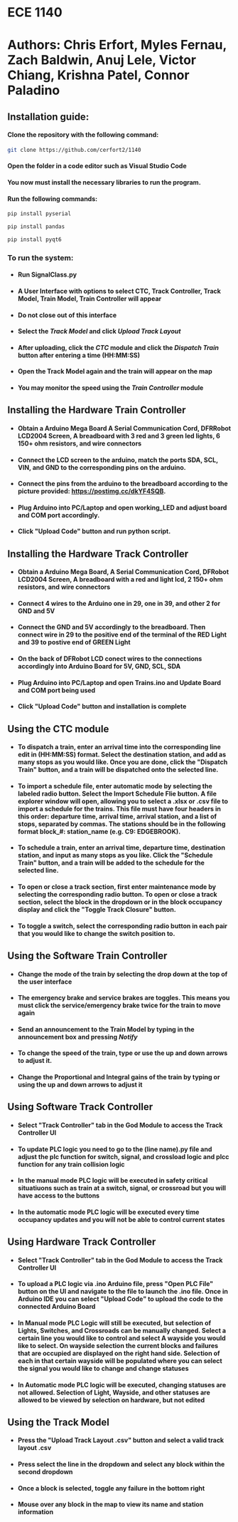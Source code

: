 # ECE 1140 
# Authors: Chris Erfort, Myles Fernau, Zach Baldwin, Anuj Lele, Victor Chiang, Krishna Patel, Connor Paladino


## Installation guide:


#### Clone the repository with the following command:
```bash
git clone https://github.com/cerfort2/1140
```

#### Open the folder in a code editor such as Visual Studio Code

#### You now must install the necessary libraries to run the program.
#### Run the following commands:

```bash
pip install pyserial
```
```bash
pip install pandas
```
```bash
pip install pyqt6
```

### To run the system:
- #### Run SignalClass.py
- #### A User Interface with options to select CTC, Track Controller, Track Model, Train Model, Train Controller will appear
- #### Do not close out of this interface
- #### Select the *Track Model* and click *Upload Track Layout*
- #### After uploading, click the *CTC* module and click the *Dispatch Train* button after entering a time (HH:MM:SS)
- #### Open the Track Model again and the train will appear on the map
- #### You may monitor the speed using the *Train Controller* module

## Installing the Hardware Train Controller
- #### Obtain a Arduino Mega Board A Serial Communication Cord, DFRRobot LCD2004 Screen, A breadboard with 3 red and 3 green led lights, 6 150+ ohm resistors, and wire connectors
- #### Connect the LCD screen to the arduino, match the ports SDA, SCL, VIN, and GND to the corresponding pins on the arduino.
- #### Connect the pins from the arduino to the breadboard according to the picture provided: https://postimg.cc/dkYF4SQB.
- #### Plug Arduino into PC/Laptop and open working_LED and adjust board and COM port accordingly.
- #### Click "Upload Code" button and run python script.

## Installing the Hardware Track Controller
- #### Obtain a Arduino Mega Board, A Serial Communication Cord, DFRobot LCD2004 Screen, A breadboard with a red and light lcd, 2 150+ ohm resistors, and wire connectors
- #### Connect 4 wires to the Arduino one in 29, one in 39, and other 2 for GND and 5V
- #### Connect the GND and 5V accordingly to the breadboard. Then connect wire in 29 to the positive end of the terminal of the RED Light and 39 to postive end of GREEN Light
- #### On the back of DFRobot LCD conect wires to the connections accordingly into Arduino Board for 5V, GND, SCL, SDA
- #### Plug Arduino into PC/Laptop and open Trains.ino and Update Board and COM port being used
- #### Click "Upload Code" button and installation is complete

## Using the CTC module
- #### To dispatch a train, enter an arrival time into the corresponding line edit in (HH:MM:SS) format. Select the destination station, and add as many stops as you would like. Once you are done, click the "Dispatch Train" button, and a train will be dispatched onto the selected line.
- #### To import a schedule file, enter automatic mode by selecting the labeled radio button. Select the Import Schedule Flie button. A file explorer window will open, allowing you to select a .xlsx or .csv file to import a schedule for the trains. This file must have four headers in this order: departure time, arrival time, arrival station, and a list of stops, separated by commas. The stations should be in the following format block_#: station_name (e.g. C9: EDGEBROOK).
- #### To schedule a train, enter an arrival time, departure time, destination station, and input as many stops as you like. Click the "Schedule Train" button, and a train will be added to the schedule for the selected line.
- #### To open or close a track section, first enter maintenance mode by selecting the corresponding radio button. To open or close a track section, select the block in the dropdown or in the block occupancy display and click the "Toggle Track Closure" button.
- #### To toggle a switch, select the corresponding radio button in each pair that you would like to change the switch position to.

## Using the Software Train Controller
- #### Change the mode of the train by selecting the drop down at the top of the user interface
- #### The emergency brake and service brakes are toggles. This means you must click the service/emergency brake twice for the train to move again
- #### Send an announcement to the Train Model by typing in the announcement box and pressing *Notify*
- #### To change the speed of the train, type or use the up and down arrows to adjust it.
- #### Change the Proportional and Integral gains of the train by typing or using the up and down arrows to adjust it

## Using Software Track Controller
- #### Select "Track Controller" tab in the God Module to access the Track Controller UI
- #### To update PLC logic you need to go to the (line name).py file and adjust the plc function for switch, signal, and crossload logic and plcc function for any train collision logic
- #### In the manual mode PLC logic will be executed in safety critical situatiuons such as train at a switch, signal, or crossroad but you will have access to the buttons
- #### In the automatic mode PLC logic will be executed every time occupancy updates and you will not be able to control current states

## Using Hardware Track Controller
- #### Select "Track Controller" tab in the God Module to access the Track Controller UI
- #### To upload a PLC logic via .ino Arduino file, press "Open PLC File" button on the UI and navigate to the file to launch the .ino file. Once in Arduino IDE you can select "Upload Code" to upload the code to the connected Arduino Board
- #### In Manual mode PLC Logic will still be executed, but selection of Lights, Switches, and Crossroads can be manually changed. Select a certain line you would like to control and select A wayside you would like to select. On wayside selection the current blocks and failures that are occupied are displayed on the right hand side. Selection of each in that certain wayside will be populated where you can select the signal you would like to change and change statuses
- #### In Automatic mode PLC logic will be executed, changing statuses are not allowed. Selection of Light, Wayside, and other statuses are allowed to be viewed by selection on hardware, but not edited


## Using the Track Model
- #### Press the "Upload Track Layout .csv" button and select a valid track layout .csv
- #### Press select the line in the dropdown and select any block within the second dropdown
- #### Once a block is selected, toggle any failure in the bottom right
- #### Mouse over any block in the map to view its name and station information
